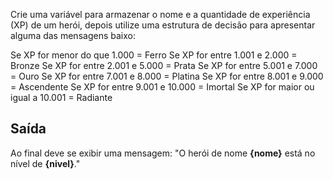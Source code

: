 Crie uma variável para armazenar o nome e a quantidade de experiência (XP) de um herói, 
depois utilize uma estrutura de decisão para apresentar alguma das mensagens baixo:

Se XP for menor do que 1.000 = Ferro
Se XP for entre 1.001 e 2.000 = Bronze
Se XP for entre 2.001 e 5.000 = Prata
Se XP for entre 5.001 e 7.000 = Ouro
Se XP for entre 7.001 e 8.000 = Platina
Se XP for entre 8.001 e 9.000 = Ascendente
Se XP for entre 9.001 e 10.000 = Imortal
Se XP for maior ou igual a 10.001 = Radiante

## Saída

Ao final deve se exibir uma mensagem:
"O herói de nome **{nome}** está no nível de **{nivel}**." 

